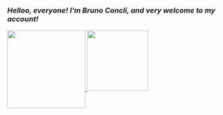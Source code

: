 ### <b><i>Helloo, everyone! I'm Bruno Concli, and very welcome to my account!</i></b>

<div>
  <a href="https://github.com/brunoconcli">
    <img height="180em" img align="top" src="https://github-readme-stats.vercel.app/api?username=brunoconcli&show_icons=true&theme=ocean_dark&include_all_commits=true&count_private=true"/>
  </a>
  <a href="https://github.com/brunoconcli">
    <img height="140em" img align="bottom" src="https://github-readme-stats.vercel.app/api/pin/?username=brunoconcli&repo=brunoconcli&theme=ocean_dark" />
  </a>
  <!--<img height="180em" src="https://github-readme-stats.vercel.app/api/top-langs/?username=brunoconcli&layout=compact&langs_count=7&theme=dracula"/> -->
</div>
